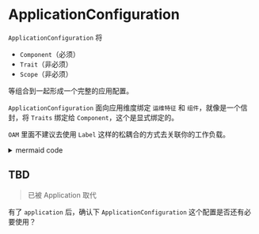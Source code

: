 # ApplicationConfiguration

`ApplicationConfiguration` 将

- `Component`（必须）
- `Trait`（非必须）
- `Scope`（非必须）

等组合到一起形成一个完整的应用配置。


`ApplicationConfiguration`  面向应用维度绑定 `运维特征` 和 `组件`，就像是一个信封，将 `Traits` 绑定给 `Component`，这个是显式绑定的。

`OAM` 里面不建议去使用 `Label` 这样的松耦合的方式去关联你的工作负载。

<details>
<summary>mermaid code</summary>

```
flowchart LR
	classDef runtime fill:#fff,color:#fff,stroke-dasharray: 2 2;
	
	subgraph app
		direction LR
		subgraph trait[Traits]
			direction RL
			
			subgraph trait-1[Traits]
				direction RL
				Scaling-1[[Scaling]]
				Rollout-1[[Rollout]]
			end
			
			subgraph trait-2[Traits]
				direction RL
				sidecar[[Sidecar]]
				Traffic[[Traffic]]
				Ingress[[Ingress]]
			end
		end

		subgraph component-1[Component]
			Deployment
		end
		
		subgraph component-2[Component]
			Task
		end
	end
	
	subgraph platform[OAM Platform]
	end
	
	class app runtime
	trait-1 -- ApplicationConfiguration --> component-1
	trait-2 -- ApplicationConfiguration --> component-2
	
	app -- Deploy --> platform
```

</details>

## TBD

> 已被 Application 取代

有了 `application` 后，确认下 `ApplicationConfiguration` 这个配置是否还有必要使用？